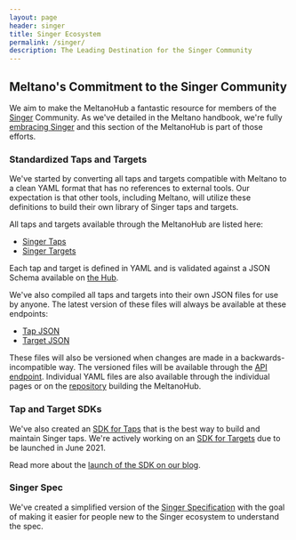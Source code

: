 ```yaml
---
layout: page
header: singer
title: Singer Ecosystem
permalink: /singer/
description: The Leading Destination for the Singer Community
---
```


## Meltano's Commitment to the Singer Community

We aim to make the MeltanoHub a fantastic resource for members of the [Singer](https://singer.io) Community.
As we've detailed in the Meltano handbook, we're fully [embracing Singer](https://meltano.com/docs/#embracing-singer) and this section of the MeltanoHub is part of those efforts.

### Standardized Taps and Targets

We've started by converting all taps and targets compatible with Meltano to a clean YAML format that has no references to external tools.
Our expectation is that other tools, including Meltano, will utilize these definitions to build their own library of Singer taps and targets.

All taps and targets available through the MeltanoHub are listed here:

* [Singer Taps](/singer/taps/)
* [Singer Targets](/singer/targets/)

Each tap and target is defined in YAML and is validated against a JSON Schema available on [the Hub](/singer/api/v1/schema.json).

We've also compiled all taps and targets into their own JSON files for use by anyone.
The latest version of these files will always be available at these endpoints:

* [Tap JSON](/singer/taps.json)
* [Target JSON](/singer/targets.json)

These files will also be versioned when changes are made in a backwards-incompatible way. 
The versioned files will be available through the [API endpoint](/singer/api/v1/).
Individual YAML files are also available through the individual pages or on the [repository](https://gitlab.com/meltano/hub/) building the MeltanoHub.

### Tap and Target SDKs

We've also created an [SDK for Taps](https://gitlab.com/meltano/singer-sdk) that is the best way to build and maintain Singer taps.
We're actively working on an [SDK for Targets](https://gitlab.com/groups/meltano/-/epics/91) due to be launched in June 2021.

Read more about the [launch of the SDK on our blog](https://meltano.com/blog/2021/04/05/meltano-launches-v0-1-0-of-the-singer-tap-sdk/).

### Singer Spec

We've created a simplified version of the [Singer Specification](/singer/spec) with the goal of making it easier for people new to the Singer ecosystem to understand the spec.
